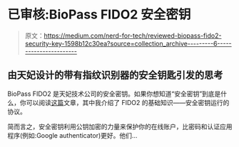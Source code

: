 # 已审核:BioPass FIDO2 安全密钥

> 原文：<https://medium.com/nerd-for-tech/reviewed-biopass-fido2-security-key-1598b12c30ea?source=collection_archive---------6----------------------->

## 由天妃设计的带有指纹识别器的安全钥匙引发的思考

BioPass FIDO2 是天妃技术公司的安全密钥。如果你想知道“安全密钥”到底是什么，你可以阅读[这篇](https://rglc.medium.com/going-passwordless-with-fido2-132a38a46207)文章，其中我介绍了 FIDO2 的基础知识——安全密钥运行的协议。

简而言之，安全密钥利用公钥加密的力量来保护你的在线账户，比密码和认证应用程序(例如:Google authenticator)更好。他们…
